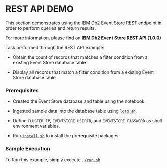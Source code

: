 # REST API DEMO

This section demonstrates using the IBM Db2 Event Store REST endpoint in order to perform queries and return results.

For more information, please find on [**IBM Db2 Event Store REST API (1.0.0)**](https://www.ibm.com/support/knowledgecenter/en/SSGNPV_1.1.3/develop/rest-api.html#restapi)

Task performed through the REST API example:

- Obtain the count of records that matches a filter condition from a existing Event Store database table

- Display all records that match a filter condition from a existing Event Store database table

### Prerequisites

- Created the Event Store database and table using the notebook.
- Ingested sample data into the database table using [`load.sh`](../data/load.sh).
- Define `CLUSTER_IP`, `EVENTSTORE_USERID`, and `EVENTSTORE_PASSWORD` as shell environment variables.

- Run [`install.sh`](install.sh) to install the prerequisite packages.

### Sample Execution

To Run this example, simply execute [`./run.sh`](run.sh)
